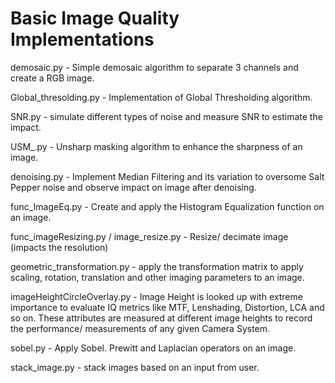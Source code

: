 # Basic Image Quality Implementations
demosaic.py - Simple demosaic algorithm to separate 3 channels and create a RGB image.

Global_thresolding.py - Implementation of Global Thresholding algorithm.

SNR.py - simulate different types of noise and measure SNR to estimate the impact.

USM_.py - Unsharp masking algorithm to enhance the sharpness of an image.

denoising.py - Implement Median Filtering and its variation to oversome Salt Pepper noise and observe impact on image after denoising.

func_ImageEq.py - Create and apply the Histogram Equalization function on an image.

func_imageResizing.py / image_resize.py - Resize/ decimate image (impacts the resolution)

geometric_transformation.py - apply the transformation matrix to apply scaling, rotation, translation and other imaging parameters to an image.

imageHeightCircleOverlay.py - Image Height is looked up with extreme importance to evaluate IQ metrics like MTF, Lenshading, Distortion, LCA and so on. These attributes are measured at different image heights to record the performance/ measurements of any given Camera System.

sobel.py - Apply Sobel. Prewitt and Laplacian operators on an image.

stack_image.py - stack images based on an input from user.
